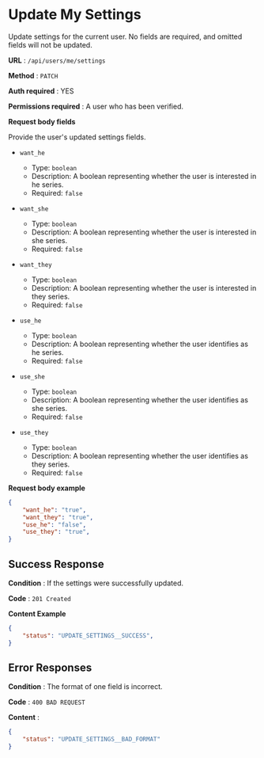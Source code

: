 # Update My Settings

Update settings for the current user. No fields are required, and omitted fields will not be updated.

**URL** : `/api/users/me/settings`

**Method** : `PATCH`

**Auth required** : YES

**Permissions required** : A user who has been verified.

**Request body fields**

Provide the user's updated settings fields.

* `want_he`
  * Type: `boolean`
  * Description: A boolean representing whether the user is interested in he series.
  * Required: `false`
  
* `want_she`
  * Type: `boolean`
  * Description: A boolean representing whether the user is interested in she series.
  * Required: `false`
  
* `want_they`
  * Type: `boolean`
  * Description: A boolean representing whether the user is interested in they series.
  * Required: `false`
  
* `use_he`
  * Type: `boolean`
  * Description: A boolean representing whether the user identifies as he series.
  * Required: `false`
  
* `use_she`
  * Type: `boolean`
  * Description: A boolean representing whether the user identifies as she series.
  * Required: `false`
  
* `use_they`
  * Type: `boolean`
  * Description: A boolean representing whether the user identifies as they series.
  * Required: `false`


**Request body example**

```json
{
    "want_he": "true",
    "want_they": "true",
    "use_he": "false",
    "use_they": "true",
}
```

## Success Response

**Condition** : If the settings were successfully updated.

**Code** : `201 Created`

**Content Example**

```json
{
    "status": "UPDATE_SETTINGS__SUCCESS",
}
```

## Error Responses

**Condition** : The format of one field is incorrect.

**Code** : `400 BAD REQUEST`

**Content** :
```json
{
    "status": "UPDATE_SETTINGS__BAD_FORMAT"
}
```
